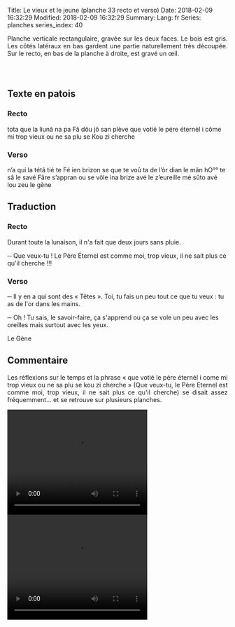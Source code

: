 Title: Le vieux et le jeune (planche 33 recto et verso)
Date: 2018-02-09 16:32:29
Modified: 2018-02-09 16:32:29
Summary: 
Lang: fr
Series: planches
series_index: 40

<p style="text-align:justify;">Planche verticale rectangulaire, gravée
sur les deux faces. Le bois est gris. Les côtés latéraux en bas
gardent une partie naturellement très découpée. Sur le recto, en bas
de la planche à droite, est gravé un œil.</p>

<figure class="image-block" style="float: left;">
  <img alt="" src="{static}/images/planche_33_recto.png">
  <figcaption style="max-width: 203px"></figcaption>
</figure>

<figure class="image-block" style="float: right;">
  <img alt="" src="{static}/images/planche_33_verso2.png">
  <figcaption style="max-width: 178px"></figcaption>
</figure>

<div style="display: table; clear: both;"></div>

## Texte en patois

### Recto

tota que la liunâ na pa Fâ dôu jô san plève que votié le pére éternèl
i côme mi trop vieux ou ne sa plu se Kou zi cherche

### Verso

n’a qui la tétâ tié te Fé ien brizon se que te voû ta de l’òr dian le
mân hO°° te sâ le savé Fâre s’appran ou se vôle ina brize avé le
z’eureille mé sûto avé lou zeu le gène

## Traduction

### Recto

Durant toute la lunaison, il n'a fait que deux jours sans pluie.

─ Que veux-tu ! Le Père Éternel est comme moi, trop vieux, il ne sait plus ce qu'il cherche !!!

### Verso

─ Il y en a qui sont des « Têtes ». Toi, tu fais un peu tout ce que tu
  veux : tu as de l'or dans les mains.

─ Oh ! Tu sais, le savoir-faire, ça s'apprend ou ça se vole un peu
  avec les oreilles mais surtout avec les yeux.

Le Gène

## Commentaire

<p style="text-align:justify;">Les réflexions sur le temps et la
phrase « que votié le père éternèl i come mi trop vieux ou ne sa plu
se kou zi cherche » (Que veux-tu, le Père Eternel est comme moi, trop
vieux, il ne sait plus ce qu'il cherche) se disait assez fréquemment…
et se retrouve sur plusieurs planches.</p>

<video width="320" height="240" controls>
  <source src="https://d1njpgd0ygatdn.cloudfront.net/video_33.mp4" type="video/mp4">
</video>

<video width="320" height="240" controls>
  <source src="https://d1njpgd0ygatdn.cloudfront.net/video_33bis.mp4" type="video/mp4">
</video>
